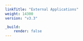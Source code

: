 ```yaml
---
linkTitle: "External Applications"
weight: 14300
version: "v3.3"

_build:
    render: false
---
```

